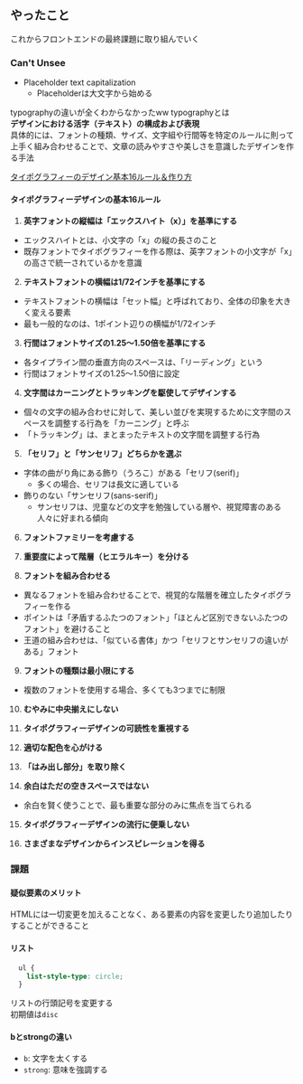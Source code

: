## やったこと
これからフロントエンドの最終課題に取り組んでいく

### Can't Unsee
- Placeholder text capitalization
  - Placeholderは大文字から始める

typographyの違いが全くわからなかったww
typographyとは  
**デザインにおける活字（テキスト）の構成および表現**  
具体的には、フォントの種類、サイズ、文字組や行間等を特定のルールに則って上手く組み合わせることで、文章の読みやすさや美しさを意識したデザインを作る手法  

[タイポグラフィーのデザイン基本16ルール＆作り方](https://goworkship.com/magazine/typo-rules/)  

#### タイポグラフィーデザインの基本16ルール
1. **英字フォントの縦幅は「エックスハイト（x）」を基準にする**
  - エックスハイトとは、小文字の「x」の縦の長さのこと
  - 既存フォントでタイポグラフィーを作る際は、英字フォントの小文字が「x」の高さで統一されているかを意識

2. **テキストフォントの横幅は1/72インチを基準にする**
  - テキストフォントの横幅は「セット幅」と呼ばれており、全体の印象を大きく変える要素
  - 最も一般的なのは、1ポイント辺りの横幅が1/72インチ

3. **行間はフォントサイズの1.25〜1.50倍を基準にする**
  - 各タイプライン間の垂直方向のスペースは、「リーディング」という
  - 行間はフォントサイズの1.25〜1.50倍に設定

4. **文字間はカーニングとトラッキングを駆使してデザインする**
  - 個々の文字の組み合わせに対して、美しい並びを実現するために文字間のスペースを調整する行為を「カーニング」と呼ぶ
  - 「トラッキング」は、まとまったテキストの文字間を調整する行為

5. **「セリフ」と「サンセリフ」どちらかを選ぶ**
  - 字体の曲がり角にある飾り（うろこ）がある「セリフ(serif)」
    - 多くの場合、セリフは長文に適している
  - 飾りのない「サンセリフ(sans-serif)」
    - サンセリフは、児童などの文字を勉強している層や、視覚障害のある人々に好まれる傾向

6. **フォントファミリーを考慮する**

7. **重要度によって階層（ヒエラルキー）を分ける**

8. **フォントを組み合わせる**
  - 異なるフォントを組み合わせることで、視覚的な階層を確立したタイポグラフィーを作る
  - ポイントは「矛盾するふたつのフォント」「ほとんど区別できないふたつのフォント」を避けること
  - 王道の組み合わせは、「似ている書体」かつ「セリフとサンセリフの違いがある」フォント

9. **フォントの種類は最小限にする**
  - 複数のフォントを使用する場合、多くても3つまでに制限

10. **むやみに中央揃えにしない**

11. **タイポグラフィーデザインの可読性を重視する**

12. **適切な配色を心がける**

13. **「はみ出し部分」を取り除く**

14. **余白はただの空きスペースではない**
  - 余白を賢く使うことで、最も重要な部分のみに焦点を当てられる

15. **タイポグラフィーデザインの流行に便乗しない**

16. **さまざまなデザインからインスピレーションを得る**



### 課題
#### 疑似要素のメリット
HTMLには一切変更を加えることなく、ある要素の内容を変更したり追加したりすることができること  

#### リスト
```css
  ul {
    list-style-type: circle;
  }
```
リストの行頭記号を変更する  
初期値は`disc`   

#### bとstrongの違い
- `b`: 文字を太くする
- `strong`: 意味を強調する

